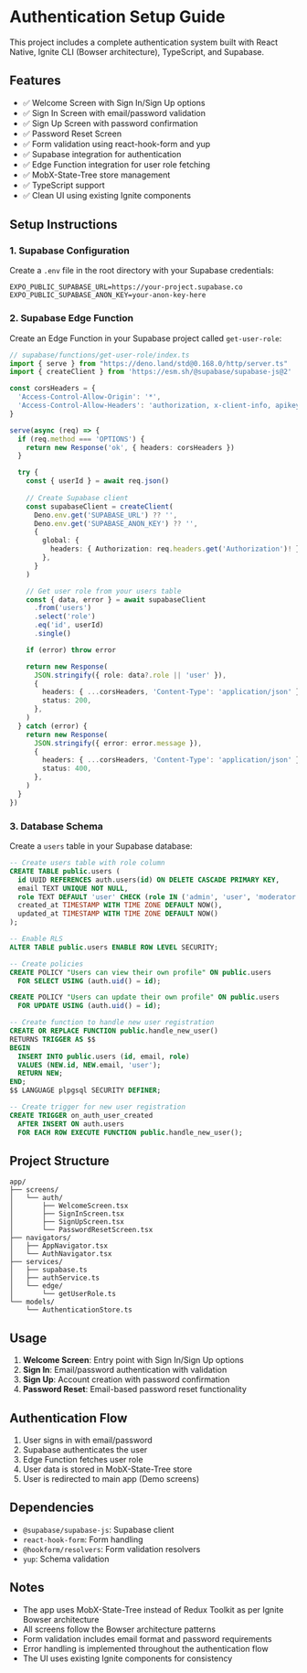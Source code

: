 # Authentication Setup Guide

This project includes a complete authentication system built with React Native, Ignite CLI (Bowser architecture), TypeScript, and Supabase.

## Features

- ✅ Welcome Screen with Sign In/Sign Up options
- ✅ Sign In Screen with email/password validation
- ✅ Sign Up Screen with password confirmation
- ✅ Password Reset Screen
- ✅ Form validation using react-hook-form and yup
- ✅ Supabase integration for authentication
- ✅ Edge Function integration for user role fetching
- ✅ MobX-State-Tree store management
- ✅ TypeScript support
- ✅ Clean UI using existing Ignite components

## Setup Instructions

### 1. Supabase Configuration

Create a `.env` file in the root directory with your Supabase credentials:

```env
EXPO_PUBLIC_SUPABASE_URL=https://your-project.supabase.co
EXPO_PUBLIC_SUPABASE_ANON_KEY=your-anon-key-here
```


### 2. Supabase Edge Function

Create an Edge Function in your Supabase project called `get-user-role`:

```typescript
// supabase/functions/get-user-role/index.ts
import { serve } from "https://deno.land/std@0.168.0/http/server.ts"
import { createClient } from 'https://esm.sh/@supabase/supabase-js@2'

const corsHeaders = {
  'Access-Control-Allow-Origin': '*',
  'Access-Control-Allow-Headers': 'authorization, x-client-info, apikey, content-type',
}

serve(async (req) => {
  if (req.method === 'OPTIONS') {
    return new Response('ok', { headers: corsHeaders })
  }

  try {
    const { userId } = await req.json()
    
    // Create Supabase client
    const supabaseClient = createClient(
      Deno.env.get('SUPABASE_URL') ?? '',
      Deno.env.get('SUPABASE_ANON_KEY') ?? '',
      {
        global: {
          headers: { Authorization: req.headers.get('Authorization')! },
        },
      }
    )

    // Get user role from your users table
    const { data, error } = await supabaseClient
      .from('users')
      .select('role')
      .eq('id', userId)
      .single()

    if (error) throw error

    return new Response(
      JSON.stringify({ role: data?.role || 'user' }),
      { 
        headers: { ...corsHeaders, 'Content-Type': 'application/json' },
        status: 200,
      },
    )
  } catch (error) {
    return new Response(
      JSON.stringify({ error: error.message }),
      { 
        headers: { ...corsHeaders, 'Content-Type': 'application/json' },
        status: 400,
      },
    )
  }
})
```

### 3. Database Schema

Create a `users` table in your Supabase database:

```sql
-- Create users table with role column
CREATE TABLE public.users (
  id UUID REFERENCES auth.users(id) ON DELETE CASCADE PRIMARY KEY,
  email TEXT UNIQUE NOT NULL,
  role TEXT DEFAULT 'user' CHECK (role IN ('admin', 'user', 'moderator')),
  created_at TIMESTAMP WITH TIME ZONE DEFAULT NOW(),
  updated_at TIMESTAMP WITH TIME ZONE DEFAULT NOW()
);

-- Enable RLS
ALTER TABLE public.users ENABLE ROW LEVEL SECURITY;

-- Create policies
CREATE POLICY "Users can view their own profile" ON public.users
  FOR SELECT USING (auth.uid() = id);

CREATE POLICY "Users can update their own profile" ON public.users
  FOR UPDATE USING (auth.uid() = id);

-- Create function to handle new user registration
CREATE OR REPLACE FUNCTION public.handle_new_user()
RETURNS TRIGGER AS $$
BEGIN
  INSERT INTO public.users (id, email, role)
  VALUES (NEW.id, NEW.email, 'user');
  RETURN NEW;
END;
$$ LANGUAGE plpgsql SECURITY DEFINER;

-- Create trigger for new user registration
CREATE TRIGGER on_auth_user_created
  AFTER INSERT ON auth.users
  FOR EACH ROW EXECUTE FUNCTION public.handle_new_user();
```

## Project Structure

```
app/
├── screens/
│   └── auth/
│       ├── WelcomeScreen.tsx
│       ├── SignInScreen.tsx
│       ├── SignUpScreen.tsx
│       └── PasswordResetScreen.tsx
├── navigators/
│   ├── AppNavigator.tsx
│   └── AuthNavigator.tsx
├── services/
│   ├── supabase.ts
│   ├── authService.ts
│   └── edge/
│       └── getUserRole.ts
└── models/
    └── AuthenticationStore.ts
```

## Usage

1. **Welcome Screen**: Entry point with Sign In/Sign Up options
2. **Sign In**: Email/password authentication with validation
3. **Sign Up**: Account creation with password confirmation
4. **Password Reset**: Email-based password reset functionality

## Authentication Flow

1. User signs in with email/password
2. Supabase authenticates the user
3. Edge Function fetches user role
4. User data is stored in MobX-State-Tree store
5. User is redirected to main app (Demo screens)

## Dependencies

- `@supabase/supabase-js`: Supabase client
- `react-hook-form`: Form handling
- `@hookform/resolvers`: Form validation resolvers
- `yup`: Schema validation

## Notes

- The app uses MobX-State-Tree instead of Redux Toolkit as per Ignite Bowser architecture
- All screens follow the Bowser architecture patterns
- Form validation includes email format and password requirements
- Error handling is implemented throughout the authentication flow
- The UI uses existing Ignite components for consistency 